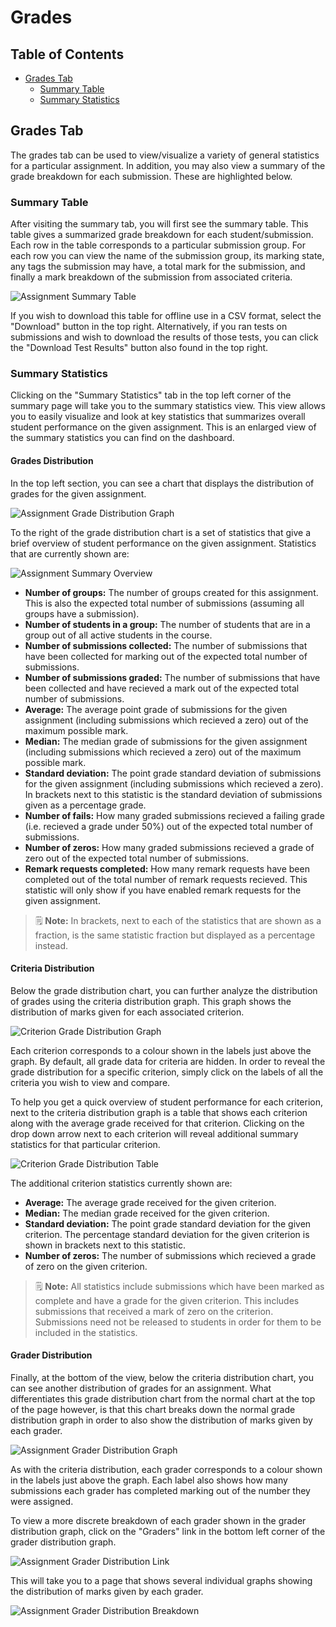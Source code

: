 # Grades

## Table of Contents

- [Grades Tab](#grades-tab)
  - [Summary Table](#summary-table)
  - [Summary Statistics](#summary-statistics)

## Grades Tab

The grades tab can be used to view/visualize a variety of general statistics for a particular assignment. In addition, you may also view a summary of the grade breakdown for each submission. These are highlighted below.

### Summary Table

After visiting the summary tab, you will first see the summary table. This table gives a summarized grade breakdown for each student/submission. Each row in the table corresponds to a particular submission group. For each row you can view the name of the submission group, its marking state, any tags the submission may have, a total mark for the submission, and finally a mark breakdown of the submission from associated criteria.

![Assignment Summary Table](images/summary-table.png)

If you wish to download this table for offline use in a CSV format, select the "Download" button in the top right. Alternatively, if you ran tests on submissions and wish to download the results of those tests, you can click the "Download Test Results" button also found in the top right.

### Summary Statistics

Clicking on the "Summary Statistics" tab in the top left corner of the summary page will take you to the summary statistics view. This view allows you to easily visualize and look at key statistics that summarizes overall student performance on the given assignment. This is an enlarged view of the summary statistics you can find on the dashboard.

#### Grades Distribution

In the top left section, you can see a chart that displays the distribution of grades for the given assignment.

![Assignment Grade Distribution Graph](images/summary-stats-grade-distribution.png)

To the right of the grade distribution chart is a set of statistics that give a brief overview of student performance on the given assignment. Statistics that are currently shown are:

![Assignment Summary Overview](images/summary-stats-overview.png)

- **Number of groups:** The number of groups created for this assignment. This is also the expected total number of submissions (assuming all groups have a submission).
- **Number of students in a group:** The number of students that are in a group out of all active students in the course.
- **Number of submissions collected:** The number of submissions that have been collected for marking out of the expected total number of submissions.
- **Number of submissions graded:** The number of submissions that have been collected and have recieved a mark out of the expected total number of submissions.
- **Average:** The average point grade of submissions for the given assignment (including submissions which recieved a zero) out of the maximum possible mark.
- **Median:** The median grade of submissions for the given assignment (including submissions which recieved a zero) out of the maximum possible mark.
- **Standard deviation:** The point grade standard deviation of submissions for the given assignment (including submissions which recieved a zero). In brackets next to this statistic is the standard deviation of submissions given as a percentage grade.
- **Number of fails:** How many graded submissions recieved a failing grade (i.e. recieved a grade under 50%) out of the expected total number of submissions.
- **Number of zeros:** How many graded submissions recieved a grade of zero out of the expected total number of submissions.
- **Remark requests completed:** How many remark requests have been completed out of the total number of remark requests recieved. This statistic will only show if you have enabled remark requests for the given assignment.

> :spiral_notepad: **Note:** In brackets, next to each of the statistics that are shown as a fraction, is the same statistic fraction but displayed as a percentage instead.

#### Criteria Distribution

Below the grade distribution chart, you can further analyze the distribution of grades using the criteria distribution graph. This graph shows the distribution of marks given for each associated criterion.

![Criterion Grade Distribution Graph](images/criteria-summary-stats-grade-distribution.png)

Each criterion corresponds to a colour shown in the labels just above the graph. By default, all grade data for criteria are hidden. In order to reveal the grade distribution for a specific criterion, simply click on the labels of all the criteria you wish to view and compare.

To help you get a quick overview of student performance for each criterion, next to the criteria distribution graph is a table that shows each criterion along with the average grade received for that criterion. Clicking on the drop down arrow next to each criterion will reveal additional summary statistics for that particular criterion.

![Criterion Grade Distribution Table](images/criteria-summary-stats-table.png)

The additional criterion statistics currently shown are:

- **Average:** The average grade received for the given criterion.
- **Median:** The median grade received for the given criterion.
- **Standard deviation:** The point grade standard deviation for the given criterion. The percentage standard deviation for the given criterion is shown in brackets next to this statistic.
- **Number of zeros:** The number of submissions which recieved a grade of zero on the given criterion.

> :spiral_notepad: **Note:** All statistics include submissions which have been marked as complete and have a grade for the given criterion. This includes submissions that received a mark of zero on the criterion. Submissions need not be released to students in order for them to be included in the statistics.

#### Grader Distribution

Finally, at the bottom of the view, below the criteria distribution chart, you can see another distribution of grades for an assignment. What differentiates this grade distribution chart from the normal chart at the top of the page however, is that this chart breaks down the normal grade distribution graph in order to also show the distribution of marks given by each grader.

![Assignment Grader Distribution Graph](images/summary-stats-grader-distribution.png)

As with the criteria distribution, each grader corresponds to a colour shown in the labels just above the graph. Each label also shows how many submissions each grader has completed marking out of the number they were assigned.

To view a more discrete breakdown of each grader shown in the grader distribution graph, click on the "Graders" link in the bottom left corner of the grader distribution graph.

![Assignment Grader Distribution Link](images/summary-stats-grader-distribution-breakdown-link.png)

This will take you to a page that shows several individual graphs showing the distribution of marks given by each grader.

![Assignment Grader Distribution Breakdown](images/summary-stats-grader-distribution-breakdown.png)

